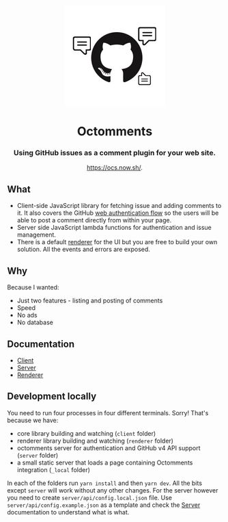 <div align="center"><img src="./_assets/logo.jpg" /></div>

<h1 align="center">Octomments</h1>

<h3 align="center">Using GitHub issues as a comment plugin for your web site.</h3>

<p align="center"><a href="https://ocs.now.sh/">https://ocs.now.sh/</a>.</p>

## What

* Client-side JavaScript library for fetching issue and adding comments to it. It also covers the GitHub [web authentication flow](https://developer.github.com/apps/building-oauth-apps/authorizing-oauth-apps/#web-application-flow) so the users will be able to post a comment directly from within your page.
* Server side JavaScript lambda functions for authentication and issue management.
* There is a default [renderer](./renderer/README.md) for the UI but you are free to build your own solution. All the events and errors are exposed.

## Why

Because I wanted:

* Just two features - listing and posting of comments
* Speed
* No ads
* No database

## Documentation

* [Client](./client/README.md)
* [Server](./server/README.md)
* [Renderer](./renderer/README.md)

## Development locally

You need to run four processes in four different terminals. Sorry! That's because we have:
* core library building and watching (`client` folder)
* renderer library building and watching (`renderer` folder)
* octomments server for authentication and GitHub v4 API support (`server` folder)
* a small static server that loads a page containing Octomments integration (`_local` folder)

In each of the folders run `yarn install` and then `yarn dev`. All the bits except `server` will work without any other changes. For the server however you need to create `server/api/config.local.json` file. Use `server/api/config.example.json` as a template and check the [Server](./server/README.md) documentation to understand what is what.
